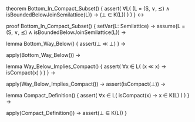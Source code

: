 theorem Bottom_In_Compact_Subset() {
  assert(
    ∀L(
      (L = (S, ∨, ⪯) ∧ isBoundedBelowJoinSemilattice(L)) →
      (⊥ ∈ K(L))
    )
  )
} ↔

proof Bottom_In_Compact_Subset() {
  setVar(L: Semilattice) →
  assume(L = (S, ∨, ⪯) ∧ isBoundedBelowJoinSemilattice(L)) →
  
  lemma Bottom_Way_Below() {
    assert(⊥ ≪ ⊥)
  } →
  
  apply(Bottom_Way_Below()) →
  
  lemma Way_Below_Implies_Compact() {
    assert(
      ∀x ∈ L(
        (x ≪ x) → isCompact(x)
      )
    )
  } →
  
  apply(Way_Below_Implies_Compact()) →
  assert(isCompact(⊥)) →
  
  lemma Compact_Definition() {
    assert(
      ∀x ∈ L(
        isCompact(x) → x ∈ K(L)
      )
    )
  } →
  
  apply(Compact_Definition()) →
  assert(⊥ ∈ K(L))
}